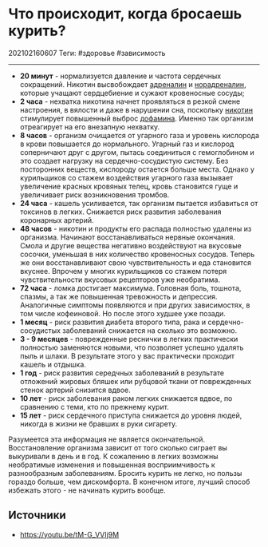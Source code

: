 # Что происходит, когда бросаешь курить?

202102160607
Теги: #здоровье #зависимость
___

- **20 минут** - нормализуется давление и частота сердечных сокращений. Никотин высвобождает [адреналин](https://ru.wikipedia.org/wiki/%D0%90%D0%B4%D1%80%D0%B5%D0%BD%D0%B0%D0%BB%D0%B8%D0%BD) и [норадреналин](https://ru.wikipedia.org/wiki/%D0%9D%D0%BE%D1%80%D0%B0%D0%B4%D1%80%D0%B5%D0%BD%D0%B0%D0%BB%D0%B8%D0%BD), которые учащают сердцебиение и сужают кровеносные сосуды;
- **2 часа** - нехватка никотина начнет проявляться в резкой смене настроения, в вялости и даже в нарушении сна, поскольку [никотин](https://ru.wikipedia.org/wiki/%D0%9D%D0%B8%D0%BA%D0%BE%D1%82%D0%B8%D0%BD) стимулирует повышенный выброс [дофамина](https://ru.wikipedia.org/wiki/%D0%94%D0%BE%D1%84%D0%B0%D0%BC%D0%B8%D0%BD). Именно так организм отреагирует на его внезапную нехватку.
- **8 часов** - организм очищается от угарного газа и уровень кислорода в крови повышается до нормального. Угарный газ и кислород соперничают друг с другом, пытась соединиться с гемоглобином и это создает нагрузку на сердечно-сосудистую систему. Без посторонних веществ, кислороду остается больше места. Однако у курильщиков со стажем воздействия угарного газа вызывает увеличение красных кровяных телец, кровь становится гуще и увеличивает риск возникновения тромбов.
- **24 часа** - кашель усиливается, так организм пытается избавиться от токсинов в легких. Снижается риск развития заболевания коронарных артерий.
- **48 часов** - никотин и продукты его распада полностью удалены из организма. Начинают восстанавливаться нервные окончания. Смола и другие вещества негативно воздействуют на вкусовые сосочки, уменьшая в них количество кровеносных сосудов. Теперь же они восстанавливают свою чувствительность и еда становится вкуснее. Впрочем у многих курильщиков со стажем потеря чувствительности вкусовых рецепторов уже необратима.
- **72 часа** - ломка достигает максимума. Головная боль, тошнота, спазмы, а так же повышенная тревожность и депрессия. Аналогичные симптомы появляются и при других зависимостях, в том числе кофеиновой. Но после этого худшее уже позади.
- **1 месяц** - риск развития диабета второго типа, рака и сердечно-сосудистых заболеваний снижается на сколько это возможно.
- **3 - 9 месяцев** - поврежденные реснички в легких практически полностью заменяются новыми, что позволяет успешно удалять пыль и шлаки. В результате этого у вас практически проходит кашель и отдышка.
- **1 год** - риск развития середчных заболеваний в результате отложений жировых бляшек или рубцовой ткани от поврежденных стенок артерий снизится вдвое.
- **10 лет** - риск заболевания раком легких снижается вдвое, по сравнению с теми, кто по прежнему курит.
- **15 лет** - риск сердечного приступа снижается до уровня людей, никогда в жизни не бравших в руки сигарету.

Разумеется эта информация не является окончательной. Восстановление организма зависит от того сколько сиграет вы выкуривали в день и в год. К сожалению в легких возможны необратимые изменения и повышенная восприимчивость к разнообразным заболеваниям. Бросить курить не легко, но пользы гораздо больше, чем дискомфорта. В конечном итоге, лучший способ избежать этого - не начинать курить вообще.

## Источники
- https://youtu.be/tM-G_VVIj9M
